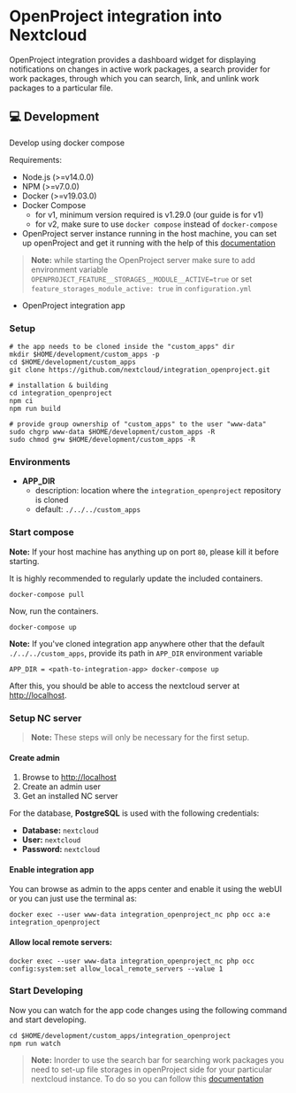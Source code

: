 # OpenProject integration into Nextcloud

OpenProject integration provides a dashboard widget for displaying notifications on changes in active work packages,
a search provider for work packages, through which you can search, link, and unlink work packages to a particular file.

## :computer: Development
Develop using docker compose

Requirements:
- Node.js (>=v14.0.0)
- NPM (>=v7.0.0)
- Docker (>=v19.03.0)
- Docker Compose
  - for v1, minimum version required is v1.29.0 (our guide is for v1)
  - for v2, make sure to use `docker compose` instead of `docker-compose`
- OpenProject server instance running in the host machine, you can set up openProject and get it running with the help of this [documentation](https://www.openproject.org/docs/development/development-environment-ubuntu/)

>**Note:**  while starting the OpenProject server make sure to add environment variable `OPENPROJECT_FEATURE__STORAGES__MODULE__ACTIVE=true` or set `feature_storages_module_active: true` in `configuration.yml`

- OpenProject integration app

### Setup
```shell
# the app needs to be cloned inside the "custom_apps" dir
mkdir $HOME/development/custom_apps -p
cd $HOME/development/custom_apps
git clone https://github.com/nextcloud/integration_openproject.git

# installation & building
cd integration_openproject
npm ci
npm run build

# provide group ownership of "custom_apps" to the user "www-data"
sudo chgrp www-data $HOME/development/custom_apps -R
sudo chmod g+w $HOME/development/custom_apps -R
```

### Environments
- **APP_DIR**
  - description: location where the `integration_openproject` repository is cloned 
  - default: `./../../custom_apps`

### Start compose
**Note:** If your host machine has anything up on port `80`, please kill it before starting. 

It is highly recommended to regularly update the included containers.
```shell
docker-compose pull
```

Now, run the containers.
```shell
docker-compose up
```
**Note:** If you've cloned integration app anywhere other that the default `./../../custom_apps`, provide its path in `APP_DIR` environment variable
```shell
APP_DIR = <path-to-integration-app> docker-compose up
```

After this, you should be able to access the nextcloud server at [http://localhost](http://localhost).

### Setup NC server

> **Note:** These steps will only be necessary for the first setup.

#### Create admin
1. Browse to [http://localhost](http://localhost)
2. Create an admin user
3. Get an installed NC server

For the database, **PostgreSQL** is used with the following credentials:
- **Database:** `nextcloud`
- **User:** `nextcloud`
- **Password:** `nextcloud`

#### Enable integration app 
You can browse as admin to the apps center and enable it using the webUI or you can just use the terminal as:

```shell
docker exec --user www-data integration_openproject_nc php occ a:e integration_openproject
```

#### Allow local remote servers: 

```shell
docker exec --user www-data integration_openproject_nc php occ config:system:set allow_local_remote_servers --value 1
```

### Start Developing
Now you can watch for the app code changes using the following command and start developing.

```shell
cd $HOME/development/custom_apps/integration_openproject
npm run watch
```
> **Note:** Inorder to use the search bar for searching work packages you need to set-up file storages in openProject side for your particular nextcloud instance. To do so you can follow this [documentation](https://google.com)